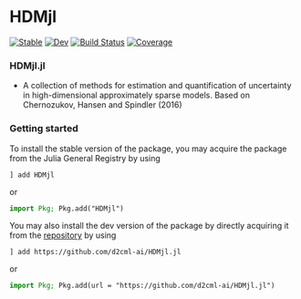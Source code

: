 # HDMjl

[![Stable](https://img.shields.io/badge/docs-stable-blue.svg)](https://d2cmjl-ai.github.io/HDMjl.jl/stable/)
[![Dev](https://img.shields.io/badge/docs-dev-blue.svg)](https://d2cmjl-ai.github.io/HDMjl.jl/dev/)
[![Build Status](https://github.com/d2cmjl-ai/HDMjl.jl/actions/workflows/CI.yml/badge.svg?branch=main)](https://github.com/d2cmjl-ai/HDMjl.jl/actions/workflows/CI.yml?query=branch%3Amain)
[![Coverage](https://codecov.io/gh/d2cmjl-ai/HDMjl.jl/branch/main/graph/badge.svg)](https://codecov.io/gh/d2cmjl-ai/HDMjl.jl)

### HDMjl.jl
+ A collection of methods for estimation and quantification of uncertainty in high-dimensional approximately sparse models. Based on Chernozukov, Hansen and Spindler (2016)

### Getting started

To install the stable version of the package, you may acquire the package from the Julia General Registry by using

```julia-repl
] add HDMjl
```

or

```julia
import Pkg; Pkg.add("HDMjl")
```

You may also install the dev version of the package by directly acquiring it from the [repository](https://github.com/d2cml-ai/HDMjl.jl) by using

```julia-repl
] add https://github.com/d2cml-ai/HDMjl.jl
```

or 

```julia
import Pkg; Pkg.add(url = "https://github.com/d2cml-ai/HDMjl.jl")
```

